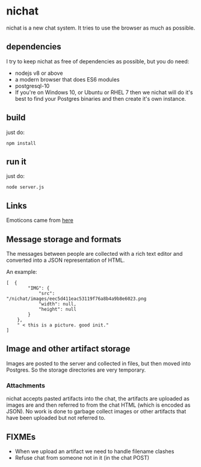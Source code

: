 # nichat

nichat is a new chat system. It tries to use the browser as much as possible.


## dependencies

I try to keep nichat as free of dependencies as possible, but you do need:

* nodejs v8 or above
* a modern browser that does ES6 modules
* postgresql-10
 * If you're on Windows 10, or Ubuntu or RHEL 7 then we nichat will do
   it's best to find your Postgres binaries and then create it's own
   instance.


## build

just do:

```
npm install
```

## run it

just do:

```
node server.js
```


## Links

Emoticons came from [here](https://unicode.org/emoji/charts/emoji-ordering.html)


## Message storage and formats

The messages between people are collected with a rich text editor and
converted into a JSON representation of HTML.

An example:

```
[  {                                                                  
        "IMG": {
            "src": "/nichat/images/eec5d411eac53119f76a8b4a9b8e6023.png
            "width": null,
            "height": null
        }
    },
    " < this is a picture. good init."
]
```

## Image and other artifact storage

Images are posted to the server and collected in files, but then moved
into Postgres. So the storage directories are very temporary.

### Attachments

nichat accepts pasted artifacts into the chat, the artifacts are
uploaded as images are and then referred to from the chat HTML (which
is encoded as JSON). No work is done to garbage collect images or
other artifacts that have been uploaded but not referred to.


## FIXMEs

* When we upload an artifact we need to handle filename clashes
* Refuse chat from someone not in it (in the chat POST)

